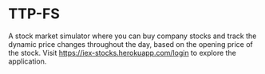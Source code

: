 # TTP-FS

A stock market simulator where you can buy company stocks and track the dynamic price changes throughout the day,
based on the opening price of the stock. Visit https://iex-stocks.herokuapp.com/login to explore the application.
